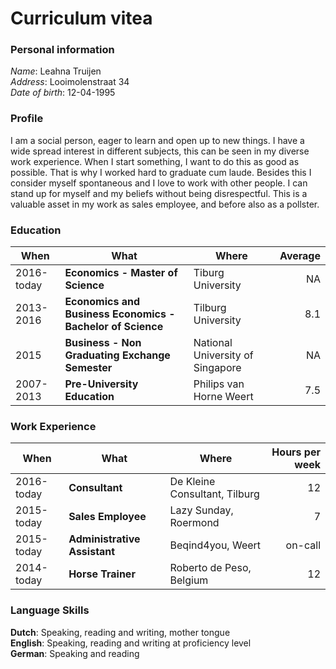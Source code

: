 Curriculum vitea
================
### Personal information
*Name*: Leahna Truijen     
*Address*: Looimolenstraat 34  
*Date of birth*: 12-04-1995    
### Profile
I am a social person, eager to learn and open up to new things. I have a wide spread interest in different subjects, this can be seen in my diverse work experience. When I start something, I want to do this as good as possible. That is why I worked hard to graduate cum laude. Besides this I consider myself spontaneous and I love to work with other people. I can stand up for myself and my beliefs without being disrespectful. This is a valuable asset in my work as sales employee, and before also as a pollster. 
### Education
| When        |What           | Where | Average  |
| ------------- |-------------| -----|-------:|
| 2016-today      |**Economics - Master of Science** | Tiburg University | NA |
| 2013-2016     |**Economics and Business Economics - Bachelor of Science**      |   Tilburg University | 8.1 |
| 2015 |**Business - Non Graduating Exchange Semester** | National University of Singapore | NA |
| 2007-2013|**Pre-University Education** | Philips van Horne Weert | 7.5 |
### Work Experience
|When |What |Where| Hours per week |
|-----|-----|-----|-----:|
|2016-today| **Consultant**|De Kleine Consultant, Tilburg |12|
|2015-today| **Sales Employee**|Lazy Sunday, Roermond| 7|
|2015-today| **Administrative Assistant**| Beqind4you, Weert| on-call|
|2014-today| **Horse Trainer** | Roberto de Peso, Belgium |12|
### Language Skills
**Dutch**: Speaking, reading and writing, mother tongue  
**English**: Speaking, reading and writing at proficiency level  
**German**: Speaking and reading  
